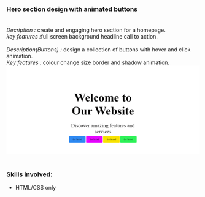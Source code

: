 ### Hero section design with animated buttons <br><br>
<em>Decription :</em> create and engaging hero section for a homepage. <br> 
<em>key features :</em>full screen background headline call to action. <br><br>
<em>Description(Buttons) :</em> design a collection of buttons with hover and click animation.<br>
<em>Key features :</em> colour change size border and shadow animation.
<img src ="preview.png" alt ="Preview"/><br><br>

### Skills involved:
- HTML/CSS only